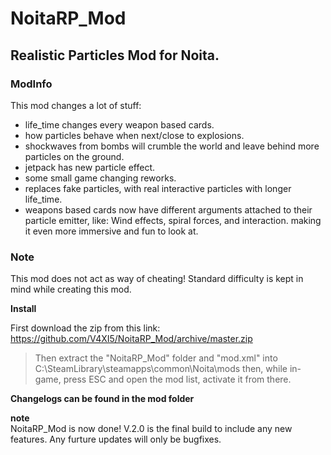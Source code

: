 # **NoitaRP_Mod**
## Realistic Particles Mod for Noita.




### **ModInfo**
This mod changes a lot of stuff:
* life_time changes every weapon based cards.
* how particles behave when next/close to explosions.
* shockwaves from bombs will crumble the world and leave behind more particles on the ground.
* jetpack has new particle effect.
* some small game changing reworks.
* replaces fake particles, with real interactive particles with longer life_time.
* weapons based cards now have different arguments attached to their particle emitter, like:
Wind effects, spiral forces, and interaction. making it even more immersive and fun to look at.


### **Note**
This mod does not act as way of cheating!
Standard difficulty is kept in mind while creating this mod.



 **Install**

 First download the zip from this link: https://github.com/V4XI5/NoitaRP_Mod/archive/master.zip
 > Then extract the "NoitaRP_Mod" folder and "mod.xml" into C:\SteamLibrary\steamapps\common\Noita\mods
 > then, while in-game, press ESC and open the mod list, activate it from there.



**Changelogs can be found in the mod folder**

**note**  
NoitaRP_Mod is now done! V.2.0 is the final build to include any new features.
Any furture updates will only be bugfixes.